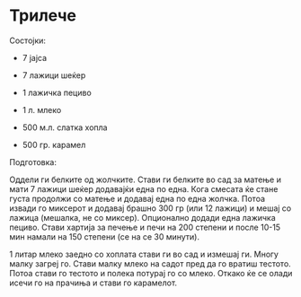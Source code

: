 # Трилече

Состојки: 

- 7 јajca

- 7 лажици шеќер

- 1 лажичка пециво

- 1 л. млеко

- 500 м.л. слатка хопла

- 500 гр. карамел



Подготовка:

Оддели ги белките од жолчките. Стави ги белките во сад за матење и мати 7 лажици шеќер додавајќи една по една. Кога смесата ќе стане густа продолжи со матење и додавај една по една жолчка. Потоа извади го миксерот и додавај брашно 300 гр (или 12 лажици) и мешај со лажица (мешалка, не со миксер). Опционално додади една лажичка пециво. Стави хартија за печење и печи на 200 степени и после 10-15 мин намали на 150 степени (се на се 30 минути). 



1 литар млеко заедно со хоплата стави ги во сад и измешај ги. Многу малку загреј го. Стави малку млеко на садот пред да го вратиш тестото. Потоа стави го тестото и полека потурај го со млеко. Откако ќе се олади исечи го на прачиња и стави го карамелот.
